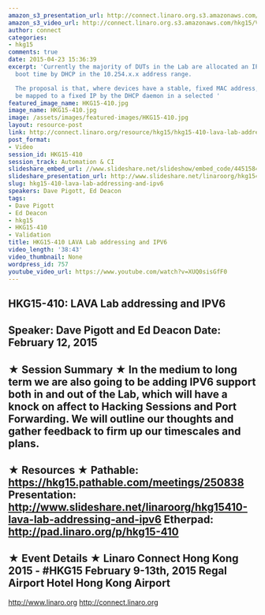 ```yaml
---
amazon_s3_presentation_url: http://connect.linaro.org.s3.amazonaws.com/hkg15/Videos/02-12-Thursday/HKG15-410.pdf
amazon_s3_video_url: http://connect.linaro.org.s3.amazonaws.com/hkg15/Videos/02-12-Thursday/HKG15-410+LAVA+Lab+addressing+and+IPV6.mp4
author: connect
categories:
- hkg15
comments: true
date: 2015-04-23 15:36:39
excerpt: 'Currently the majority of DUTs in the Lab are allocated an IP address at
  boot time by DHCP in the 10.254.x.x address range.

  The proposal is that, where devices have a stable, fixed MAC address, they should
  be mapped to a fixed IP by the DHCP daemon in a selected '
featured_image_name: HKG15-410.jpg
image_name: HKG15-410.jpg
image: /assets/images/featured-images/HKG15-410.jpg
layout: resource-post
link: http://connect.linaro.org/resource/hkg15/hkg15-410-lava-lab-addressing-and-ipv6/
post_format:
- Video
session_id: HKG15-410
session_track: Automation & CI
slideshare_embed_url: //www.slideshare.net/slideshow/embed_code/44515843
slideshare_presentation_url: http://www.slideshare.net/linaroorg/hkg15410-lava-lab-addressing-and-ipv6
slug: hkg15-410-lava-lab-addressing-and-ipv6
speakers: Dave Pigott, Ed Deacon
tags:
- Dave Pigott
- Ed Deacon
- hkg15
- HKG15-410
- Validation
title: HKG15-410 LAVA Lab addressing and IPV6
video_length: '38:43'
video_thumbnail: None
wordpress_id: 757
youtube_video_url: https://www.youtube.com/watch?v=XUQ0sisGfF0
---
```


HKG15-410: LAVA Lab addressing and IPV6
---------------------------------------------------
Speaker: Dave Pigott and Ed Deacon
Date: February 12, 2015
---------------------------------------------------
★ Session Summary ★
In the medium to long term we are also going to be adding IPV6 support both in and out of the Lab, which will have a knock on affect to Hacking Sessions and Port Forwarding. We will outline our thoughts and gather feedback to firm up our timescales and plans.
--------------------------------------------------
★ Resources ★
Pathable: https://hkg15.pathable.com/meetings/250838
Presentation:  http://www.slideshare.net/linaroorg/hkg15410-lava-lab-addressing-and-ipv6
Etherpad: http://pad.linaro.org/p/hkg15-410
---------------------------------------------------
★ Event Details ★
Linaro Connect Hong Kong 2015 - #HKG15
February 9-13th, 2015
Regal Airport Hotel Hong Kong Airport
---------------------------------------------------
http://www.linaro.org
http://connect.linaro.org
